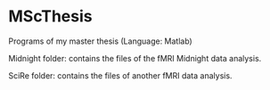 # MScThesis
Programs of my master thesis
(Language: Matlab)

Midnight folder: contains the files of the fMRI Midnight data analysis. 

SciRe folder: contains the files of another fMRI data analysis.

